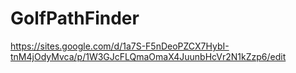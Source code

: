 # GolfPathFinder
https://sites.google.com/d/1a7S-F5nDeoPZCX7HybI-tnM4jOdyMvca/p/1W3GJcFLQmaOmaX4JuunbHcVr2N1kZzp6/edit
